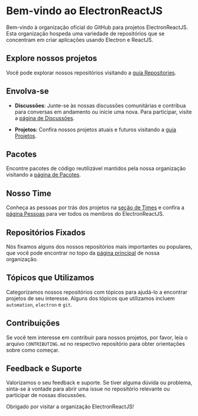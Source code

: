 # Bem-vindo ao ElectronReactJS

Bem-vindo à organização oficial do GitHub para projetos ElectronReactJS. Esta organização hospeda uma variedade de repositórios que se concentram em criar aplicações usando Electron e ReactJS.

## Explore nossos projetos

Você pode explorar nossos repositórios visitando a [guia Repositories](https://github.com/ElectronReactJS?tab=repositories).

## Envolva-se

- **Discussões**: Junte-se às nossas discussões comunitárias e contribua para conversas em andamento ou inicie uma nova. Para participar, visite a [página de Discussões](https://github.com/ElectronReactJS/.github/discussions).

- **Projetos**: Confira nossos projetos atuais e futuros visitando a [guia Projetos](https://github.com/ElectronReactJS?tab=projects).

## Pacotes

Encontre pacotes de código reutilizável mantidos pela nossa organização visitando a [página de Pacotes](https://github.com/ElectronReactJS?tab=packages).

## Nosso Time

Conheça as pessoas por trás dos projetos na [seção de Times](https://github.com/orgs/ElectronReactJS/teams) e confira a [página Pessoas](https://github.com/orgs/ElectronReactJS/people) para ver todos os membros do ElectronReactJS.

## Repositórios Fixados

Nós fixamos alguns dos nossos repositórios mais importantes ou populares, que você pode encontrar no topo da [página principal](https://github.com/ElectronReactJS) de nossa organização.

## Tópicos que Utilizamos

Categorizamos nossos repositórios com tópicos para ajudá-lo a encontrar projetos de seu interesse. Alguns dos tópicos que utilizamos incluem `automation`, `electron` e `git`.

## Contribuições

Se você tem interesse em contribuir para nossos projetos, por favor, leia o arquivo `CONTRIBUTING.md` no respectivo repositório para obter orientações sobre como começar.

## Feedback e Suporte

Valorizamos o seu feedback e suporte. Se tiver alguma dúvida ou problema, sinta-se à vontade para abrir uma issue no repositório relevante ou participar de nossas discussões.

Obrigado por visitar a organização ElectronReactJS!
